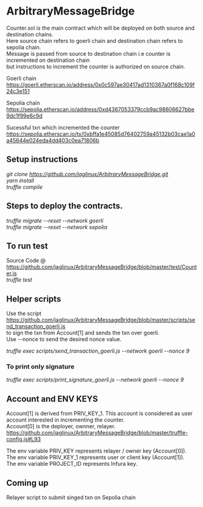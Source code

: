 # ArbitraryMessageBridge

Counter.sol is the main contract which will be deployed on both source and destination chains. <br>
Here source chain refers to goerli chain and destination chain refers to sepolia chain. <br>
Message is passed from source to destination chain i.e counter is incremented on destination chain <br>
but instructions to increment the counter is authorized  on source chain. <br>

Goerli chain 
https://goerli.etherscan.io/address/0x0c597ae30417ad1310367a0f168c109f24c3e151

Sepolia chain
https://sepolia.etherscan.io/address/0xd4367053379ccb9ac98606627bbe9dc1f99e6c9d

Sucessful txn which incremented the counter
https://sepolia.etherscan.io/tx/0xbffa1e45085d76402759a45132b03cae1a0a45644e024eda4dd403c0ea71806b
## Setup instructions<br>
*git clone https://github.com/jaglinux/ArbitraryMessageBridge.git* <br>
*yarn install*<br>
*truffle compile* <br>
## Steps to deploy the contracts. <br>
*truffle migrate --reset --network goerli* <br>
*truffle migrate --reset --network sepolia* <br>
## To run test
Source Code @ https://github.com/jaglinux/ArbitraryMessageBridge/blob/master/test/Counter.js <br>
*truffle test*

## Helper scripts
Use the script https://github.com/jaglinux/ArbitraryMessageBridge/blob/master/scripts/send_transaction_goerli.js <br>
to sign the txn from Account[1] and sends the txn over goerli. <br>
Use --nonce to send the desired nonce value.

*truffle exec  scripts/send_transaction_goerli.js --network goerli --nonce 9* <br>

### To print only signature <br>
*truffle exec  scripts/print_signature_goerli.js --network goerli --nonce 9* <br>

## Account and ENV KEYS
Account[1] is derived from PRIV_KEY_1. This account is considered as user account interested in incrementing the counter. <br>
Account[0] is the deployer, ownner, relayer.
https://github.com/jaglinux/ArbitraryMessageBridge/blob/master/truffle-config.js#L93 <br>

The env variable PRIV_KEY represents relayer / owner key (Account[0]). <br>
The env variable PRIV_KEY_1 represents user or client key (Account[1]). <br>
The env variable PROJECT_ID represents Infura key. <br>

## Coming up
Relayer script to submit singed txn on Sepolia chain <br>
